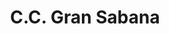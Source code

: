 ---
title: "C.C. Gran Sabana"
url: /ciudad-guayana-puerto-ordaz/c-c-gran-sabana-avenida-paseo-caroni/
shop: centro comercial
---